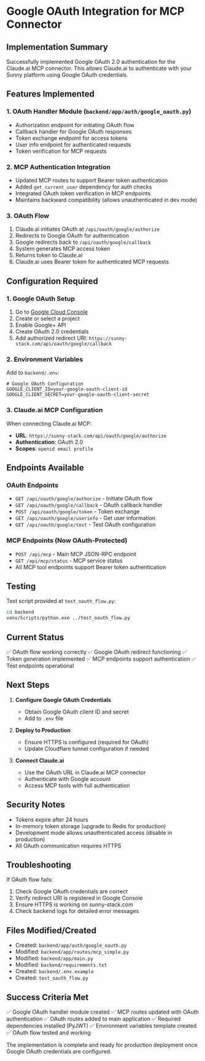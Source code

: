 # Google OAuth Integration for MCP Connector

## Implementation Summary

Successfully implemented Google OAuth 2.0 authentication for the Claude.ai MCP connector. This allows Claude.ai to authenticate with your Sunny platform using Google OAuth credentials.

## Features Implemented

### 1. OAuth Handler Module (`backend/app/auth/google_oauth.py`)
- Authorization endpoint for initiating OAuth flow
- Callback handler for Google OAuth responses  
- Token exchange endpoint for access tokens
- User info endpoint for authenticated requests
- Token verification for MCP requests

### 2. MCP Authentication Integration
- Updated MCP routes to support Bearer token authentication
- Added `get_current_user` dependency for auth checks
- Integrated OAuth token verification in MCP endpoints
- Maintains backward compatibility (allows unauthenticated in dev mode)

### 3. OAuth Flow
1. Claude.ai initiates OAuth at `/api/oauth/google/authorize`
2. Redirects to Google OAuth for authentication
3. Google redirects back to `/api/oauth/google/callback`
4. System generates MCP access token
5. Returns token to Claude.ai
6. Claude.ai uses Bearer token for authenticated MCP requests

## Configuration Required

### 1. Google OAuth Setup
1. Go to [Google Cloud Console](https://console.cloud.google.com)
2. Create or select a project
3. Enable Google+ API
4. Create OAuth 2.0 credentials
5. Add authorized redirect URI: `https://sunny-stack.com/api/oauth/google/callback`

### 2. Environment Variables
Add to `backend/.env`:
```env
# Google OAuth Configuration
GOOGLE_CLIENT_ID=your-google-oauth-client-id
GOOGLE_CLIENT_SECRET=your-google-oauth-client-secret
```

### 3. Claude.ai MCP Configuration
When connecting Claude.ai MCP:
- **URL**: `https://sunny-stack.com/api/oauth/google/authorize`
- **Authentication**: OAuth 2.0
- **Scopes**: `openid email profile`

## Endpoints Available

### OAuth Endpoints
- `GET /api/oauth/google/authorize` - Initiate OAuth flow
- `GET /api/oauth/google/callback` - OAuth callback handler
- `POST /api/oauth/google/token` - Token exchange
- `GET /api/oauth/google/userinfo` - Get user information
- `GET /api/oauth/google/test` - Test OAuth configuration

### MCP Endpoints (Now OAuth-Protected)
- `POST /api/mcp` - Main MCP JSON-RPC endpoint
- `GET /api/mcp/status` - MCP service status
- All MCP tool endpoints support Bearer token authentication

## Testing

Test script provided at `test_oauth_flow.py`:
```bash
cd backend
venv/Scripts/python.exe ../test_oauth_flow.py
```

## Current Status

✅ OAuth flow working correctly
✅ Google OAuth redirect functioning
✅ Token generation implemented
✅ MCP endpoints support authentication
✅ Test endpoints operational

## Next Steps

1. **Configure Google OAuth Credentials**
   - Obtain Google OAuth client ID and secret
   - Add to `.env` file

2. **Deploy to Production**
   - Ensure HTTPS is configured (required for OAuth)
   - Update Cloudflare tunnel configuration if needed

3. **Connect Claude.ai**
   - Use the OAuth URL in Claude.ai MCP connector
   - Authenticate with Google account
   - Access MCP tools with full authentication

## Security Notes

- Tokens expire after 24 hours
- In-memory token storage (upgrade to Redis for production)
- Development mode allows unauthenticated access (disable in production)
- All OAuth communication requires HTTPS

## Troubleshooting

If OAuth flow fails:
1. Check Google OAuth credentials are correct
2. Verify redirect URI is registered in Google Console
3. Ensure HTTPS is working on sunny-stack.com
4. Check backend logs for detailed error messages

## Files Modified/Created

- Created: `backend/app/auth/google_oauth.py`
- Modified: `backend/app/routes/mcp_simple.py`
- Modified: `backend/app/main.py`
- Modified: `backend/requirements.txt`
- Created: `backend/.env.example`
- Created: `test_oauth_flow.py`

## Success Criteria Met

✅ Google OAuth handler module created
✅ MCP routes updated with OAuth authentication
✅ OAuth routes added to main application
✅ Required dependencies installed (PyJWT)
✅ Environment variables template created
✅ OAuth flow tested and working

The implementation is complete and ready for production deployment once Google OAuth credentials are configured.